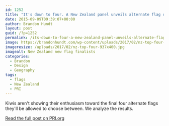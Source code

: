 ```yaml
---
id: 1252
title: "It's down to four. A New Zealand panel unveils alternate flag options, to a largely negative reaction."
date: 2015-09-09T09:39:07+00:00
author: Brandon Hundt
layout: post
guid: /?p=1252
permalink: /its-down-to-four-a-new-zealand-panel-unveils-alternate-flag-options-to-a-largely-negative-reaction/
image: https://brandonhundt.com/wp-content/uploads/2017/02/nz-top-four-937x400.jpg
imageresize: /uploads/2017/02/nz-top-four-937x400.jpg
imagealt: New Zealand new flag finalists
categories:
  - Brandon
  - Design
  - Geography
tags:
  - flags
  - New Zealand
  - PRI
---
```

Kiwis aren't showing their enthusiasm toward the final four alternate flags they'll be allowed to choose between. We analyze the results.<!--more-->

[Read the full post on PRI.org](https://www.pri.org/stories/2015-09-01/its-down-four-new-zealand-panel-unveils-alternate-flag-options-largely-negative)
